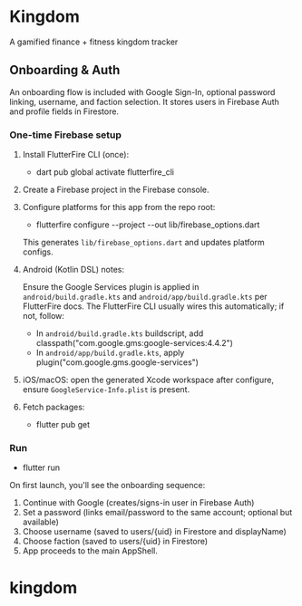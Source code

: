 # Kingdom

A gamified finance + fitness kingdom tracker

## Onboarding & Auth

An onboarding flow is included with Google Sign-In, optional password linking, username, and faction selection. It stores users in Firebase Auth and profile fields in Firestore.

### One-time Firebase setup

1) Install FlutterFire CLI (once):

	- dart pub global activate flutterfire_cli

2) Create a Firebase project in the Firebase console.

3) Configure platforms for this app from the repo root:

	- flutterfire configure --project <your-project-id> --out lib/firebase_options.dart

	This generates `lib/firebase_options.dart` and updates platform configs.

4) Android (Kotlin DSL) notes:

	Ensure the Google Services plugin is applied in `android/build.gradle.kts` and `android/app/build.gradle.kts` per FlutterFire docs. The FlutterFire CLI usually wires this automatically; if not, follow:

	- In `android/build.gradle.kts` buildscript, add classpath("com.google.gms:google-services:4.4.2")
	- In `android/app/build.gradle.kts`, apply plugin("com.google.gms.google-services")

5) iOS/macOS: open the generated Xcode workspace after configure, ensure `GoogleService-Info.plist` is present.

6) Fetch packages:

	- flutter pub get

### Run

- flutter run

On first launch, you'll see the onboarding sequence:

1) Continue with Google (creates/signs-in user in Firebase Auth)
2) Set a password (links email/password to the same account; optional but available)
3) Choose username (saved to users/{uid} in Firestore and displayName)
4) Choose faction (saved to users/{uid} in Firestore)
5) App proceeds to the main AppShell.
# kingdom

